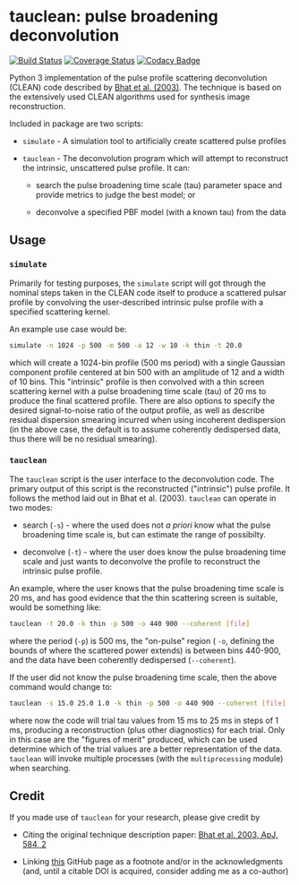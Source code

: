 # tauclean: pulse broadening deconvolution

[![Build Status](https://travis-ci.com/bwmeyers/tauclean.svg?branch=master)](https://travis-ci.com/bwmeyers/tauclean) 
[![Coverage Status](https://coveralls.io/repos/github/bwmeyers/tauclean/badge.svg?branch=master)](https://coveralls.io/github/bwmeyers/tauclean?branch=master)
[![Codacy Badge](https://api.codacy.com/project/badge/Grade/88e59f4131734fbd92abb9d475fce1dd)](https://www.codacy.com/app/bwmeyers/tauclean?utm_source=github.com&utm_medium=referral&utm_content=bwmeyers/tauclean&utm_campaign=Badge_Grade)

Python 3 implementation of the pulse profile scattering deconvolution (CLEAN) code described by 
[Bhat et al. (2003)](https://ui.adsabs.harvard.edu/abs/2003ApJ...584..782B/abstract "Description paper").
The technique is based on the extensively used CLEAN algorithms used for synthesis image reconstruction. 

Included in package are two scripts:

-   `simulate` - A simulation tool to artificially create scattered pulse profiles

-   `tauclean` - The deconvolution program which will attempt to reconstruct the intrinsic, unscattered pulse profile. 
    It can: 

    -   search the pulse broadening time scale (tau) parameter space and provide metrics to judge the best model; or

    -   deconvolve a specified PBF model (with a known tau) from the data

## Usage

### `simulate`

Primarily for testing purposes, the `simulate` script will got through the nominal steps taken in the CLEAN code itself 
to produce a scattered pulsar profile by convolving the user-described intrinsic pulse profile with a specified 
scattering kernel. 

An example use case would be:

```bash
simulate -n 1024 -p 500 -m 500 -a 12 -w 10 -k thin -t 20.0
```

which will create a 1024-bin profile (500 ms period) with a single Gaussian component profile centered at bin 500 with 
an amplitude of 12 and a width of 10 bins. This "intrinsic" profile is then convolved with a thin screen scattering 
kernel with a pulse broadening time scale (tau) of 20 ms to produce the final scattered profile. There are also options 
to specify the desired signal-to-noise ratio of the output profile, as well as describe residual dispersion smearing 
incurred when using incoherent dedispersion (in the above case, the default is to assume coherently dedispersed data, 
thus there will be no residual smearing).

### `tauclean`

The `tauclean` script is the user interface to the deconvolution code. The primary output of this script is the 
reconstructed ("intrinsic") pulse profile. It follows the method laid out in Bhat et al. (2003). `tauclean` can operate 
in two modes:

-   search (`-s`) - where the used does not _a priori_ know what the pulse broadening time scale is, but can estimate 
    the range of possibilty. 

-   deconvolve (`-t`) - where the user does know the pulse broadening time scale and just wants to deconvolve the 
    profile to reconstruct the intrinsic pulse profile.

An example, where the user knows that the pulse broadening time scale is 20 ms, and has good evidence that the thin 
scattering screen is suitable, would be something like:

```bash
tauclean -t 20.0 -k thin -p 500 -o 440 900 --coherent [file]
```

where the period (`-p`) is 500 ms, the "on-pulse" region ( `-o`, defining the bounds of where the scattered power 
extends) is between bins 440-900, and the data have been coherently dedispersed (`--coherent`). 

If the user did not know the pulse broadening time scale, then the above command would change to:

```bash
tauclean -s 15.0 25.0 1.0 -k thin -p 500 -o 440 900 --coherent [file]
```

where now the code will trial tau values from 15 ms to 25 ms in steps of 1 ms, producing a reconstruction 
(plus other diagnostics) for each trial. Only in this case are the "figures of merit" produced, which can be used 
determine which of the trial values are a better representation of the data. `tauclean` will invoke multiple processes 
(with the `multiprocessing` module) when searching.

## Credit

If you made use of `tauclean` for your research, please give credit by

-   Citing the original technique description paper: [Bhat et al. 2003, ApJ, 584, 2](https://ui.adsabs.harvard.edu/abs/2003ApJ...584..782B/abstract "Description paper")

-   Linking [this](https://github.com/bwmeyers/tauclean) GitHub page as a footnote and/or in the acknowledgments (and, until a citable DOI is acquired, 
    consider adding me as a co-author)
